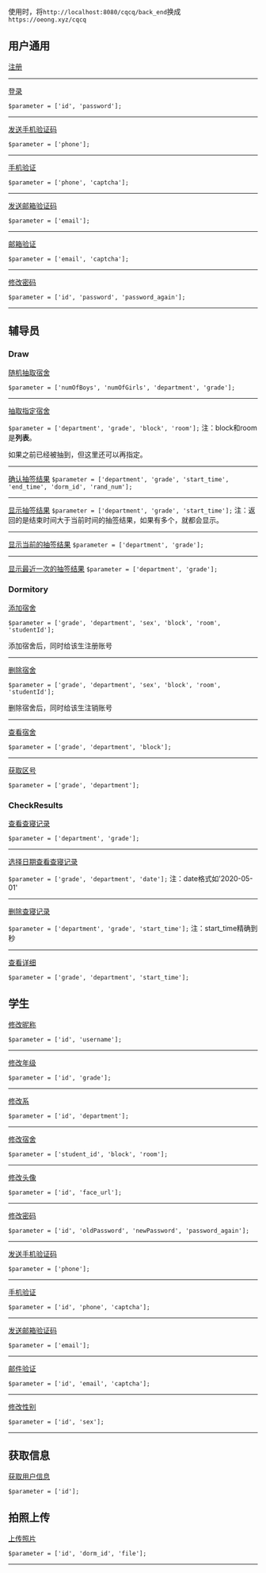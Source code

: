 使用时，将`http://localhost:8080/cqcq/back_end`换成`https://oeong.xyz/cqcq`

## 用户通用

[注册](https://oeong.xyz/cqcq/public/index.php/index/user/sign)

---

[登录](https://oeong.xyz/cqcq/public/index.php/index/user/login)

`$parameter = ['id', 'password'];`

---

[发送手机验证码](https://oeong.xyz/cqcq/public/index.php/index/forget/sendSms)

`$parameter = ['phone'];`

---

[手机验证](https://oeong.xyz/cqcq/public/index.php/index/forget/verifyPhone)

`$parameter = ['phone', 'captcha'];`

---

[发送邮箱验证码](https://oeong.xyz/cqcq/public/index.php/index/forget/sendMailCaptcha)

`$parameter = ['email'];`

---

[邮箱验证](https://oeong.xyz/cqcq/public/index.php/index/forget/verifyEmail)

`$parameter = ['email', 'captcha'];`

---

[修改密码](https://oeong.xyz/cqcq/public/index.php/index/forget/changePassword)

`$parameter = ['id', 'password', 'password_again'];`

---

## 辅导员

### Draw

[随机抽取宿舍](https://oeong.xyz/cqcq/public/index.php/index/Draw/draw)

`$parameter = ['numOfBoys', 'numOfGirls', 'department', 'grade'];`

---

[抽取指定宿舍](https://oeong.xyz/cqcq/public/index.php/index/Draw/customize)

`$parameter = ['department', 'grade', 'block', 'room'];`
注：block和room是**列表**。

如果之前已经被抽到，但这里还可以再指定。

---

[确认抽签结果](https://oeong.xyz/cqcq/public/index.php/index/draw/verifyResults)
`$parameter = ['department', 'grade', 'start_time', 'end_time', 'dorm_id', 'rand_num'];`

---

[显示抽签结果](https://oeong.xyz/cqcq/public/index.php/index/draw/displayResults)
`$parameter = ['department', 'grade', 'start_time'];`
注：返回的是结束时间大于当前时间的抽签结果，如果有多个，就都会显示。

---

[显示当前的抽签结果](https://oeong.xyz/cqcq/public/index.php/index/draw/displayCurrentResults)
`$parameter = ['department', 'grade'];`

---
[显示最近一次的抽签结果](https://oeong.xyz/cqcq/public/index.php/index/draw/displayRecentResults)
`$parameter = ['department', 'grade'];`


### Dormitory

[添加宿舍](https://oeong.xyz/cqcq/public/index.php/index/dormitory/insert)

`$parameter = ['grade', 'department', 'sex', 'block', 'room', 'studentId'];`

添加宿舍后，同时给该生注册账号

---

[删除宿舍](https://oeong.xyz/cqcq/public/index.php/index/dormitory/delete)

`$parameter = ['grade', 'department', 'sex', 'block', 'room', 'studentId'];`

删除宿舍后，同时给该生注销账号

---

[查看宿舍](https://oeong.xyz/cqcq/public/index.php/index/dormitory/examine)

`$parameter = ['grade', 'department', 'block'];`

---

[获取区号](https://oeong.xyz/cqcq/public/index.php/index/dormitory/getBlock)

`$parameter = ['grade', 'department'];`

### CheckResults

[查看查寝记录](https://oeong.xyz/cqcq/public/index.php/index/Checkresults/checkRecords)

`$parameter = ['department', 'grade'];`

---
[选择日期查看查寝记录](https://oeong.xyz/cqcq/public/index.php/index/Checkresults/specifiedDate)

`$parameter = ['grade', 'department', 'date'];`
注：date格式如'2020-05-01'

---
[删除查寝记录](https://oeong.xyz/cqcq/public/index.php/index/Checkresults/deleteRecord)

`$parameter = ['department', 'grade', 'start_time'];`
注：start_time精确到秒

---

[查看详细](https://oeong.xyz/cqcq/public/index.php/index/Checkresults/viewDetails)

`$parameter = ['grade', 'department', 'start_time'];`

## 学生

[修改昵称](https://oeong.xyz/cqcq/public/index.php/index/change/changeUsername)

`$parameter = ['id', 'username'];`

---

[修改年级](https://oeong.xyz/cqcq/public/index.php/index/change/changeGrade)

`$parameter = ['id', 'grade'];`

---

[修改系](https://oeong.xyz/cqcq/public/index.php/index/change/changeDepartment)

`$parameter = ['id', 'department'];`

---

[修改宿舍](https://oeong.xyz/cqcq/public/index.php/index/change/changeDormNumber)

`$parameter = ['student_id', 'block', 'room'];`

---

[修改头像](https://oeong.xyz/cqcq/public/index.php/index/change/changeFace)

`$parameter = ['id', 'face_url'];`

---

[修改密码](https://oeong.xyz/cqcq/public/index.php/index/change/changePassword)

`$parameter = ['id', 'oldPassword', 'newPassword', 'password_again'];`

---

[发送手机验证码](https://oeong.xyz/cqcq/public/index.php/index/change/sendMessage)

`$parameter = ['phone'];`

---

[手机验证](https://oeong.xyz/cqcq/public/index.php/index/change/verifyModifyPhone)

`$parameter = ['id', 'phone', 'captcha'];`

---

[发送邮箱验证码](https://oeong.xyz/cqcq/public/index.php/index/change/sendMail)

`$parameter = ['email'];`

---

[邮件验证](https://oeong.xyz/cqcq/public/index.php/index/change/verifyModifyEmail)

`$parameter = ['id', 'email', 'captcha'];`

---

[修改性别](https://oeong.xyz/cqcq/public/index.php/index/change/changeSex)

`$parameter = ['id', 'sex'];`

---

## 获取信息

[获取用户信息](https://oeong.xyz/cqcq/public/index.php/index/getinfo/gethomeinfo)

`$parameter = ['id'];`


## 拍照上传

[上传照片](https://oeong.xyz/cqcq/public/index.php/index/Record/uploadPhoto)

`$parameter = ['id', 'dorm_id', 'file'];`

---
